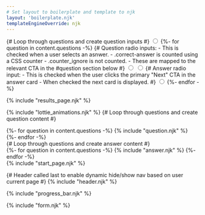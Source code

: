 ```yaml
---
# Set layout to boilerplate and template to njk
layout: 'boilerplate.njk'
templateEngineOverride: njk
---
```

{# Loop through questions and create question inputs #}
<input type="radio" name="answer-0" id="input-answer-0" class="counter_ignore input-answer" />
{%- for question in content.questions -%}
    {#
        Question radio inputs:
        - This is checked when a user selects an asnwer.
        - .correct-answer is counted using a CSS counter
        - .counter_ignore is not counted.
        - These are mapped to the relevant CTA in the #question section below
    #}
    <input type="radio" name="question-{{ question.num }}" id="question-{{ question.num }}-correct" class="correct-answer input-answer" />
    <input type="radio" name="question-{{ question.num }}" id="question-{{ question.num }}-incorrect" class="counter_ignore incorrect-answer input-answer" />
    {#
        Answer radio input:
        - This is checked when the user clicks the primary "Next" CTA in the answer card
        - When checked the next card is displayed.
    #}
    <input type="radio" name="answer-{{ question.num }}" id="input-answer-{{ question.num }}" class="counter_ignore input-answer" />
{%- endfor -%}

{% include "results_page.njk" %}

{% include "lottie_animations.njk" %}
{# Loop through questions and create question content #}
<section class="questions">
    {%- for question in content.questions -%}
        {% include "question.njk" %}
    {%- endfor -%}
</section>
{# Loop through questions and create answer content #}
<section class="answers">
    {%- for question in content.questions -%}
        {% include "answer.njk" %}
    {%- endfor -%}
</section>
{% include "start_page.njk" %}

{# Header called last to enable dynamic hide/show nav based on user current page #}
{% include "header.njk" %}

{% include "progress_bar.njk" %}

{% include "form.njk" %}